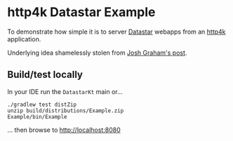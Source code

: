 # http4k Datastar Example

To demonstrate how simple it is to server [Datastar](https://data-star.dev/) webapps from an [http4k](https://http4k.org) application. 

Underlying idea shamelessly stolen from [Josh Graham's post](https://delitescere.medium.com/hotwire-html-over-the-wire-2c733487268c).

## Build/test locally
In your IDE run the `DatastarKt` main or...

```shell script
./gradlew test distZip
unzip build/distributions/Example.zip
Example/bin/Example
```

...  then browse to [http://localhost:8080](http://localhost:8080)
